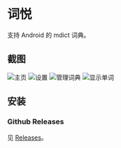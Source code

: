 # 词悦

支持 Android 的 mdict 词典。

## 截图

![主页](https://github.com/user-attachments/assets/b0ec822d-d975-49c8-a82b-37e91ca04156)
![设置](https://github.com/user-attachments/assets/20a3f347-b9c5-4cfd-8d1e-f9d9090a90e4)
![管理词典](https://github.com/user-attachments/assets/d8b904b6-9ed1-40db-93fd-ddc99d18459e)
![显示单词](https://github.com/user-attachments/assets/6de46e3e-c032-4c7b-9dfc-fd11b70cff52)

## 安装

### Github Releases

见 [Releases](https://github.com/mumu-lhl/Ciyue/releases)。
